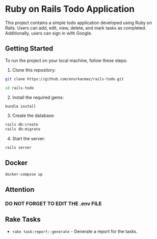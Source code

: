 # Ruby on Rails Todo Application

This project contains a simple todo application developed using Ruby on Rails. Users can add, edit, view, delete, and mark tasks as completed. Additionally, users can sign in with Google.

## Getting Started

To run the project on your local machine, follow these steps:

1. Clone this repository:

```bash
git clone https://github.com/onurkacmaz/rails-todo.git
```

```bash
cd rails-todo
```

2. Install the required gems:

```bash
bundle install
```

3. Create the database:

```bash
rails db:create
rails db:migrate
```

4. Start the server:

```bash
rails server
```

## Docker

```bash
docker-compose up
```

## Attention

### **DO NOT FORGET TO EDIT THE .env FILE**

## Rake Tasks

- `rake task:report::generate` - Generate a report for the tasks.